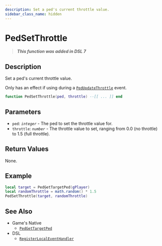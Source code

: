 ```yaml
---
description: Set a ped's current throttle value.
sidebar_class_name: hidden
---
```


# PedSetThrottle

> **_This function was added in DSL 7_**

## Description

Set a ped's current throttle value.

Only has an effect if using during a [`PedUpdateThrottle`](/docs/dsl-reference/global-functions/RegisterLocalEventHandler) event.

```lua
function PedSetThrottle(ped, throttle) --[[ ... ]] end
```

## Parameters

- `ped`: _`integer`_ - The ped to set the throttle value for.
- `throttle`: _`number`_ - The throttle value to set, ranging from 0.0 (no throttle) to 1.5 (full throttle).

## Return Values

None.

## Example

```lua
local target = PedGetTargetPed(gPlayer)
local randomThrottle = math.random() * 1.5
PedSetThrottle(target, randomThrottle)
```

## See Also

- Game's Native
  - [`PedGetTargetPed`](/docs/game-reference/global-functions/PedGetTargetPed)
- DSL
  - [`RegisterLocalEventHandler`](/docs/dsl-reference/global-functions/RegisterLocalEventHandler)
